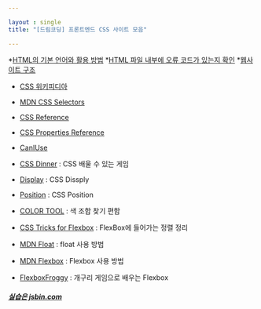 ```yaml
---

layout : single
title: "[드림코딩] 프론트엔드 CSS 사이트 모음"

---
```

*[HTML의 기본 언어와 활용 방법](https://developer.mozilla.org/en-US/docs/Web/HTML/ELEMENT "developer link")
*[HTML 파일 내부에 오류 코드가 있는지 확인](https://validator.w3.org/#validate_by_upload)
*[웹사이트 구조](https://developer.mozilla.org/en-US/docs/Learn/HTML/Introduction_to_HTML/Document_and_website_structure)   
   
* [CSS 위키피디아](https://en.wikipedia.org/wiki/CSS)
* [MDN CSS Selectors](https://developer.mozilla.org/en-US/docs/Web/CSS/CSS_Selectors)
* [CSS Reference](https://developer.mozilla.org/en-US/docs/Web/CSS/Reference)
* [CSS Properties Reference](https://developer.mozilla.org/en-US/docs/Web/CSS/CSS_Properties_Reference)   
   
* [CanIUse](https://caniuse.com/)
* [CSS Dinner](https://flukeout.github.io/) : CSS 배울 수 있는 게임
* [Display](https://developer.mozilla.org/en-US/docs/Web/CSS/display) : CSS Dissply
* [Position](https://developer.mozilla.org/en-US/docs/Web/CSS/position) : CSS Position   
   
* [COLOR TOOL](https://material.io/resources/color/#!/?view.left=0&view.right=0&primary.color=607D8B) : 색 조합 찾기 편함   
* [CSS Tricks for Flexbox](https://css-tricks.com/snippets/css/a-guide-to-flexbox/) : FlexBox에 들어가는 정렬 정리   
* [MDN Float](https://developer.mozilla.org/en-US/docs/Web/CSS/float) : float 사용 방법   
* [MDN Flexbox](https://developer.mozilla.org/en-US/docs/Web/CSS/CSS_Flexible_Box_Layout/Basic_Concepts_of_Flexbox) : Flexbox 사용 방법   
* [FlexboxFroggy](https://flexboxfroggy.com/#ko) : 개구리 게임으로 배우는 Flexbox

##### [실습은 jsbin.com](www.jsbin.com)
